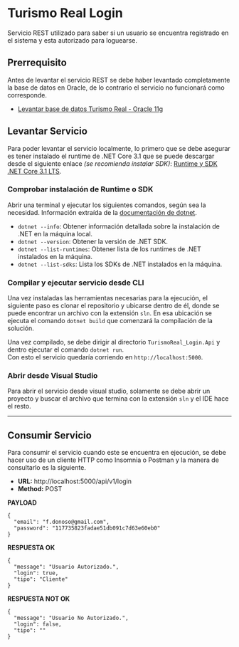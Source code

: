 # Turismo Real Login  
Servicio REST utilizado para saber si un usuario se encuentra registrado en el sistema y esta autorizado para loguearse.  

## Prerrequisito
Antes de levantar el servicio REST se debe haber levantado completamente la base de datos en Oracle, de lo contrario el servicio no funcionará como corresponde.  
- [Levantar base de datos Turismo Real - Oracle 11g](https://github.com/Turismo-Real/turismo-real-database)
  
## Levantar Servicio
Para poder levantar el servicio localmente, lo primero que se debe asegurar es tener instalado el runtime de .NET Core 3.1 que se puede descargar desde el siguiente enlace *(se recomienda instalar SDK)*: [Runtime y SDK .NET Core 3.1 LTS](https://dotnet.microsoft.com/download).  

### Comprobar instalación de Runtime o SDK  
Abrir una terminal y ejecutar los siguientes comandos, según sea la necesidad. Información extraída de la [documentación de dotnet](https://docs.microsoft.com/en-us/dotnet/core/tools/dotnet).
- `dotnet --info`: Obtener información detallada sobre la instalación de .NET en la máquina local.  
- `dotnet --version`: Obtener la versión de .NET SDK.
- `dotnet --list-runtimes`: Obtener lista de los runtimes de .NET instalados en la máquina.
- `dotnet --list-sdks`: Lista los SDKs de .NET instalados en la máquina.

### Compilar y ejecutar servicio desde CLI
Una vez instaladas las herramientas necesarias para la ejecución, el siguiente paso es clonar el repositorio y ubicarse dentro de él, donde se puede encontrar un archivo con la extensión `sln`. En esa ubicación se ejecuta el comando `dotnet build` que comenzará la compilación de la solución.  
  
Una vez compilado, se debe dirigir al directorio `TurismoReal_Login.Api` y dentro ejecutar el comando `dotnet run`.  
Con esto el servicio quedaría corriendo en `http://localhost:5000`.

### Abrir desde Visual Studio
Para abrir el servicio desde visual studio, solamente se debe abrir un proyecto y buscar el archivo que termina con la extensión `sln` y el IDE hace el resto.

---
## Consumir Servicio  
Para consumir el servicio cuando este se encuentra en ejecución, se debe hacer uso de un cliente HTTP como Insomnia o Postman y la manera de consultarlo es la siguiente.  
- **URL:** http://localhost:5000/api/v1/login
- **Method:** POST  
  
**PAYLOAD**
```
{
  "email": "f.donoso@gmail.com",
  "password": "117735823fadae51db091c7d63e60eb0"
}
```  
**RESPUESTA OK**
```
{
  "message": "Usuario Autorizado.",
  "login": true,
  "tipo": "Cliente"
}
```

**RESPUESTA NOT OK**
```
{
  "message": "Usuario No Autorizado.",
  "login": false,
  "tipo": ""
}
```
